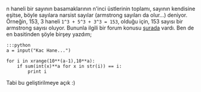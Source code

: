 <!--
.. date: 2012-12-18 18:31:18
.. slug: python-narsist-sayilar
.. title: Python narsist sayılar
.. description: Python ile yazılmış, narsist sayıları bulma algoritması. Algoritma meraklıları okuyabilirler.
-->


n haneli bir sayının basamaklarının n'inci üstlerinin toplamı, sayının
kendisine eşitse, böyle sayılara narsist sayılar (armstrong sayıları da
olur...) deniyor. Örneğin, 153, 3 haneli `1^3 + 5^3 + 3^3 = 153`,
olduğu için, 153 sayısı bir armstrong sayısı oluyor. Bununla ilgili bir
forum konusu [şurada][] vardı. Ben de en basitinden şöyle birşey yazdım; <!-- TEASER_END -->

    :::python
    a = input("Kac Hane...")
    
    for i in xrange(10**(a-1),10**a):
        if sum(int(x)**a for x in str(i)) == i:
            print i

Tabi bu geliştirilmeye açık :)

  [şurada]: http://www.istihza.com/forum/viewtopic.php?f=40&t=270
